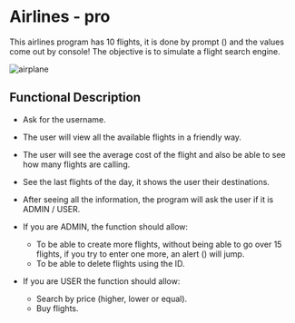# Airlines - pro

This airlines program has 10 flights, it is done by prompt () and the values ​​come out by console! The objective is to simulate a flight search engine.


![airplane](https://thumbs.gfycat.com/UnderstatedTinyGecko-size_restricted.gif)


## Functional Description

- Ask for the username.
- The user will view all the available flights in a friendly way.
- The user will see the average cost of the flight and also be able to see how many flights are calling.
- See the last flights of the day, it shows the user their destinations.
- After seeing all the information, the program will ask the user if it is ADMIN / USER.
- If you are ADMIN, the function should allow:
    - To be able to create more flights, without being able to go over 15 flights, if you try to enter one more, an alert () will jump.
    - To be able to delete flights using the ID.
    
- If you are USER the function should allow:
    - Search by price (higher, lower or equal).
    - Buy flights.